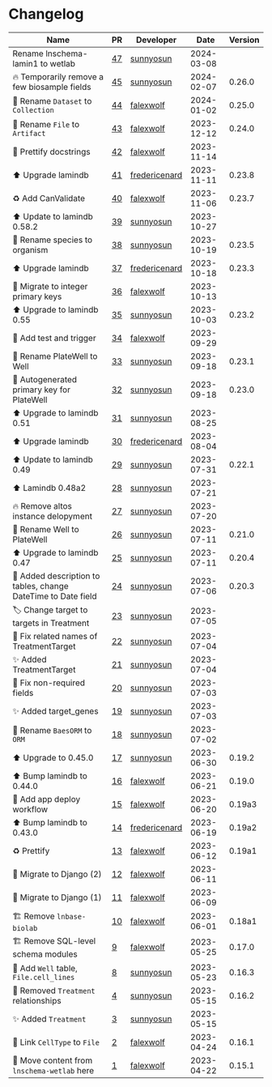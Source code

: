 # Changelog

<!-- prettier-ignore -->
Name | PR | Developer | Date | Version
--- | --- | --- | --- | ---
Rename lnschema-lamin1 to wetlab | [47](https://github.com/laminlabs/wetlab/pull/47) | [sunnyosun](https://github.com/sunnyosun) | 2024-03-08 |
🔥 Temporarily remove a few biosample fields | [45](https://github.com/laminlabs/wetlab/pull/45) | [sunnyosun](https://github.com/sunnyosun) | 2024-02-07 | 0.26.0
🚚 Rename `Dataset` to `Collection` | [44](https://github.com/laminlabs/wetlab/pull/44) | [falexwolf](https://github.com/falexwolf) | 2024-01-02 | 0.25.0
🚚 Rename `File` to `Artifact` | [43](https://github.com/laminlabs/wetlab/pull/43) | [falexwolf](https://github.com/falexwolf) | 2023-12-12 | 0.24.0
📝 Prettify docstrings | [42](https://github.com/laminlabs/wetlab/pull/42) | [falexwolf](https://github.com/falexwolf) | 2023-11-14 |
⬆️ Upgrade lamindb | [41](https://github.com/laminlabs/wetlab/pull/41) | [fredericenard](https://github.com/fredericenard) | 2023-11-11 | 0.23.8
♻️ Add CanValidate | [40](https://github.com/laminlabs/wetlab/pull/40) | [falexwolf](https://github.com/falexwolf) | 2023-11-06 | 0.23.7
⬆️ Update to lamindb 0.58.2 | [39](https://github.com/laminlabs/wetlab/pull/39) | [sunnyosun](https://github.com/sunnyosun) | 2023-10-27 |
🚚 Rename species to organism | [38](https://github.com/laminlabs/wetlab/pull/38) | [sunnyosun](https://github.com/sunnyosun) | 2023-10-19 | 0.23.5
⬆️ Upgrade lamindb | [37](https://github.com/laminlabs/wetlab/pull/37) | [fredericenard](https://github.com/fredericenard) | 2023-10-18 | 0.23.3
🚚 Migrate to integer primary keys | [36](https://github.com/laminlabs/wetlab/pull/36) | [falexwolf](https://github.com/falexwolf) | 2023-10-13 |
⬆️ Upgrade to lamindb 0.55 | [35](https://github.com/laminlabs/wetlab/pull/35) | [sunnyosun](https://github.com/sunnyosun) | 2023-10-03 | 0.23.2
🎨 Add test and trigger | [34](https://github.com/laminlabs/wetlab/pull/34) | [falexwolf](https://github.com/falexwolf) | 2023-09-29 |
🚚 Rename PlateWell to Well | [33](https://github.com/laminlabs/wetlab/pull/33) | [sunnyosun](https://github.com/sunnyosun) | 2023-09-18 | 0.23.1
🎨 Autogenerated primary key for PlateWell | [32](https://github.com/laminlabs/wetlab/pull/32) | [sunnyosun](https://github.com/sunnyosun) | 2023-09-18 | 0.23.0
⬆️ Upgrade to lamindb 0.51 | [31](https://github.com/laminlabs/wetlab/pull/31) | [sunnyosun](https://github.com/sunnyosun) | 2023-08-25 |
⬆️ Upgrade lamindb | [30](https://github.com/laminlabs/wetlab/pull/30) | [fredericenard](https://github.com/fredericenard) | 2023-08-04 |
⬆️ Update to lamindb 0.49 | [29](https://github.com/laminlabs/wetlab/pull/29) | [sunnyosun](https://github.com/sunnyosun) | 2023-07-31 | 0.22.1
⬆️ Lamindb 0.48a2 | [28](https://github.com/laminlabs/wetlab/pull/28) | [sunnyosun](https://github.com/sunnyosun) | 2023-07-21 |
🔥 Remove altos instance delopyment | [27](https://github.com/laminlabs/wetlab/pull/27) | [sunnyosun](https://github.com/sunnyosun) | 2023-07-20 |
🚚 Rename Well to PlateWell | [26](https://github.com/laminlabs/wetlab/pull/26) | [sunnyosun](https://github.com/sunnyosun) | 2023-07-11 | 0.21.0
⬆️ Upgrade to lamindb 0.47 | [25](https://github.com/laminlabs/wetlab/pull/25) | [sunnyosun](https://github.com/sunnyosun) | 2023-07-11 | 0.20.4
🍱 Added description to tables, change DateTime to Date field | [24](https://github.com/laminlabs/wetlab/pull/24) | [sunnyosun](https://github.com/sunnyosun) | 2023-07-06 | 0.20.3
🏷️ Change target to targets in Treatment | [23](https://github.com/laminlabs/wetlab/pull/23) | [sunnyosun](https://github.com/sunnyosun) | 2023-07-05 |
🐛 Fix related names of TreatmentTarget | [22](https://github.com/laminlabs/wetlab/pull/22) | [sunnyosun](https://github.com/sunnyosun) | 2023-07-04 |
✨ Added TreatmentTarget | [21](https://github.com/laminlabs/wetlab/pull/21) | [sunnyosun](https://github.com/sunnyosun) | 2023-07-04 |
🐛 Fix non-required fields | [20](https://github.com/laminlabs/wetlab/pull/20) | [sunnyosun](https://github.com/sunnyosun) | 2023-07-03 |
✨ Added target_genes | [19](https://github.com/laminlabs/wetlab/pull/19) | [sunnyosun](https://github.com/sunnyosun) | 2023-07-03 |
🚚 Rename `BaesORM` to `ORM` | [18](https://github.com/laminlabs/wetlab/pull/18) | [sunnyosun](https://github.com/sunnyosun) | 2023-07-02 |
⬆️ Upgrade to 0.45.0 | [17](https://github.com/laminlabs/wetlab/pull/17) | [sunnyosun](https://github.com/sunnyosun) | 2023-06-30 | 0.19.2
⬆️ Bump lamindb to 0.44.0 | [16](https://github.com/laminlabs/wetlab/pull/16) | [falexwolf](https://github.com/falexwolf) | 2023-06-21 | 0.19.0
👷 Add app deploy workflow | [15](https://github.com/laminlabs/wetlab/pull/15) | [falexwolf](https://github.com/falexwolf) | 2023-06-20 | 0.19a3
⬆️ Bump lamindb to 0.43.0 | [14](https://github.com/laminlabs/wetlab/pull/14) | [fredericenard](https://github.com/fredericenard) | 2023-06-19 | 0.19a2
♻️ Prettify | [13](https://github.com/laminlabs/wetlab/pull/13) | [falexwolf](https://github.com/falexwolf) | 2023-06-12 | 0.19a1
🚚 Migrate to Django (2) | [12](https://github.com/laminlabs/wetlab/pull/12) | [falexwolf](https://github.com/falexwolf) | 2023-06-11 |
🚚 Migrate to Django (1) | [11](https://github.com/laminlabs/wetlab/pull/11) | [falexwolf](https://github.com/falexwolf) | 2023-06-09 |
🏗️ Remove `lnbase-biolab` | [10](https://github.com/laminlabs/wetlab/pull/10) | [falexwolf](https://github.com/falexwolf) | 2023-06-01 | 0.18a1
🏗️ Remove SQL-level schema modules | [9](https://github.com/laminlabs/wetlab/pull/9) | [falexwolf](https://github.com/falexwolf) | 2023-05-25 | 0.17.0
🎨 Add `Well` table, `File.cell_lines` | [8](https://github.com/laminlabs/wetlab/pull/8) | [sunnyosun](https://github.com/sunnyosun) | 2023-05-23 | 0.16.3
💚 Removed `Treatment` relationships | [4](https://github.com/laminlabs/wetlab/pull/4) | [sunnyosun](https://github.com/sunnyosun) | 2023-05-15 | 0.16.2
✨ Added `Treatment` | [3](https://github.com/laminlabs/wetlab/pull/3) | [sunnyosun](https://github.com/sunnyosun) | 2023-05-15 |
🚚 Link `CellType` to `File` | [2](https://github.com/laminlabs/wetlab/pull/2) | [falexwolf](https://github.com/falexwolf) | 2023-04-24 | 0.16.1
🎉 Move content from `lnschema-wetlab` here | [1](https://github.com/laminlabs/wetlab/pull/1) | [falexwolf](https://github.com/falexwolf) | 2023-04-22 | 0.15.1

